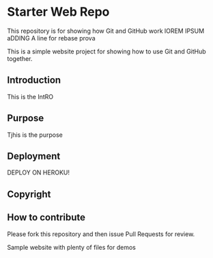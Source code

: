 # Starter Web Repo

This repository is for showing how Git and GitHub work
lOREM IPSUM
aDDING A line for rebase prova

This is a simple website project for
showing how to use Git and GitHub together.

## Introduction

This is the IntRO

## Purpose

Tjhis is the purpose

## Deployment

DEPLOY ON HEROKU!

## Copyright

## How to contribute

Please fork this repository and then issue Pull Requests for review.

Sample website with plenty of files for demos